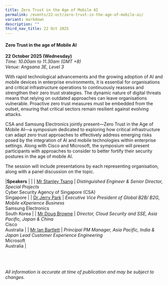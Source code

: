 ```yaml
---
title: Zero Trust in the Age of Mobile AI
permalink: /events/22-oct/zero-trust-in-the-age-of-mobile-ai/
variant: markdown
description: ""
third_nav_title: 22 Oct 2025
---
```

#### **Zero Trust in the age of Mobile AI**

**22 October 2025 (Wednesday)**  
*Time: 10.00am to 11.30am (GMT +8)*
<br>*Venue: Angsana 3E, Level 3*

With rapid technological advancements and the growing adoption of AI and mobile devices in enterprise environments, it is essential for organisations and critical infrastructure operations to continuously reassess and strengthen their zero trust strategies. The dynamic nature of digital threats means that relying on outdated approaches can leave organisations vulnerable. Proactive zero trust measures must be embedded from the outset, ensuring that critical sectors remain resilient against evolving attacks.

CSA and Samsung Electronics jointly present—Zero Trust in the Age of Mobile AI—a symposium dedicated to exploring how critical infrastructure can adapt zero trust approaches to effectively address emerging risks posed by the integration of AI and mobile technologies within enterprise settings. Along with Cisco and Microsoft, the symposium will present participants with approaches to consider to better fortify their security postures in the age of mobile AI. 

The session will include presentations by each representing organisation, along with a panel discussion on the topic.

|**Speakers**          |                                                              |
| [Mr Stanley Tsang](/speakers/mr-stanley-tsang/)  | *Distinguished Engineer &amp; Senior Director, Special Projects* <br>Cyber Security Agency of Singapore (CSA)<br>Singapore      |
| [Dr Jerry Park](/speakers/dr-jerry-park/)  | *Executive Vice President of Global B2B/ B2G, Mobile eXperience Business*<br>Samsung Electronics<br>South Korea      |
| [Mr Doug Browne](/speakers/mr-doug-browne/)  | *Director, Cloud Security and SSE, Asia Pacific, Japan &amp; China*<br>Cisco<br>Australia      |
| [Mr Ian Bartlett](/speakers/mr-ian-bartlett/)  | *Principal PM Manager, Asia Pacific, India &amp; Japan Lead Customer Experience Engineering*<br>Microsoft<br>Australia      |

<br><br><br>
*All information is accurate at time of publication and may be subject to changes.*